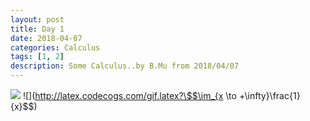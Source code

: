 ```yaml
---
layout: post
title: Day 1
date: 2018-04-07
categories: Calculus
tags: [1, 2]
description: Some Calculus..by B.Mu from 2018/04/07
---
```

![](http://latex.codecogs.com/gif.latex?\\frac{1}{1+sin(x)})
![](http://latex.codecogs.com/gif.latex?\$$\im_{x \to +\infty}\frac{1}{x}$$)
